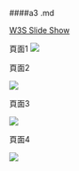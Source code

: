 ####a3 .md

[W3S Slide Show](https://1101-1-a-web-408630126.vercel.app/1_active/w06-w3s-slideshow/slideshow.html)

頁面1
![](https://i.imgur.com/J9sOrUu.png)

頁面2

![](https://i.imgur.com/gt4cvwZ.png)

頁面3

![](https://i.imgur.com/M5PPfyf.png)

頁面4

![](https://i.imgur.com/AHNFdo1.png)